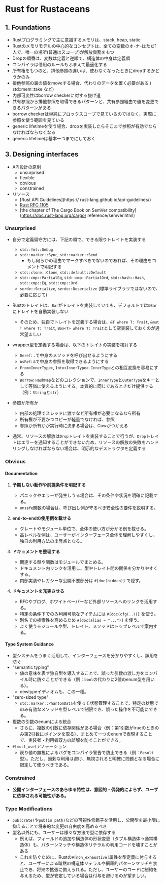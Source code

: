 # Rust for Rustaceans

## 1. Foundations

- Rustプログラミングで主に意識するメモリは、stack, heap, static
- Rustのメモリモデルの中心的なコンセプトは、全ての変数のオ-ナ-はただ1人で、唯一の場所(普通はスコープ)が解放責務をもつ
- Dropの順番は、変数は定義と逆順で、構造体の中身は定義順
- コンパイラは借用のルールもふまえて最適化する
- 所有権をもつのと、排他参照の違いは、使わなくなったときにdropするかどうかのみ
- 排他参照の裏の値をmoveする場合、代わりのデータを置く必要がある ( std::mem::take など)
- 内部可変性はborrow checkerに対する抜け道
- 共有参照から排他参照を取得できるパターンと、共有参照経由で値を変更できるパターンがある
- borrow checkerは単純にブロックスコープで見ているのではなく、実際に参照を使う範囲を見ている
- generic lifetimeを使う場合、dropを実装したらそこまで参照が有効でならなければならなくなる
- generic lifetimeは基本一つまでにしておく

## 3. Designing interfaces

- API設計の原則
  - unsurprised
  - flexible
  - obvious
  - constrained
- リソース
  - [Rust API Guidelines](https://
rust-lang.github.io/api-guidelines/)
  - [Rust RFC 
1105](https://rust-lang.github.io/rfcs/1105-api-evolution.html)
  - [the chapter 
of The Cargo Book on SemVer compatibility](https://doc.rust-lang.org/cargo/­
reference/semver.html)

### Unsurprised

- 自分で定義留守方には、下記の順で、できる限りトレイトを実装する
  - `std::fmt::Debug`
  - `std::marker::Sync`, `std::marker::Send`
    - もし何らかの理由でマークすべきでないのであれば、その理由をコメントで明記する
  - `std::clone::Clone`, `std::default::Default`
  - `std::cmp::PartialEq`, `std::cmp::PartialOrd`, `std::hash::Hash`, `std::cmp::Eq`, `std::cmp::Ord`
  - `serde::Serialize`, `serde::Deserialize` (標準ライブラリではないので、必要に応じて)

- Rustのトレイトは、`Bar`がトレイトを実装していても、デフォルトでは`&Bar`にトレイトを自動実装しない
  - そのため、独自でトレイトを定義する場合は、`&T where T: Trait`, `&mut T where T: Trait`, `Box<T> where T: Trait`として空実装しておくのが通常望ましい

- wrapper型を定義する場合は、以下のトレイトの実装を検討する
  - `Deref`: `.`で中身のメソッドを呼び出せるようにする
  - `AsRef`: `&`で中身の参照を取得できるようにする
  - `From<InnerType>`, `Into<InnerType>`: `InnerType`との相互変換を容易にする
  - `Borrow`: `HashMap`などのコレクションで、`InnerType`と`OuterType`をキーとして等価に使えるようにする。本質的に同じであるときだけ提供する（例：`String`と`str`）

- 参照か所有か
  - 内部の処理でスレッドに渡すなど所有権が必要になるなら所有
  - 所有権が不要かつコピーが軽量でなければ、参照
  - 参照か所有かが実行時に決まる場合は、Cowがつかえる

- 通常、リソースの解放は`Drop`トレイトを実装することで行うが、`Drop`トレイトはエラーを通知することができないため、リソースの解放の失敗をハンドリングしなければならない場合は、明示的なデストラクタを定義する

### Obvious

#### Documentation

1. **予期しない動作や前提条件を明記する**
   - パニックやエラーが発生しうる場合は、その条件や状況を明確に記載する。
   - `unsafe`関数の場合は、呼び出し側が守るべき安全性の要件を説明する。

2. **end-to-endの使用例を載せる**
   - クレートやモジュール単位で、全体の使い方が分かる例を載せる。
   - 高レベルな例は、ユーザーがインターフェース全体を理解しやすくし、独自の利用方法の出発点となる。

3. **ドキュメントを整理する**
   - 関連する型や関数はモジュールでまとめる。
   - ドキュメント内リンクを活用し、型やトレイト間の関係を分かりやすくする。
   - 内部実装やレガシーな公開不要部分は `#[doc(hidden)]` で隠す。

4. **ドキュメントを充実させる**
   - RFCやブログ、ホワイトペーパーなど外部リソースへのリンクを活用する。
   - 特定の条件下でのみ利用可能なアイテムには `#[doc(cfg(..))]` を使う。
   - 別名での検索性を高めるため `#[doc(alias = "...")]` を使う。
   - よく使うモジュールや型、トレイト、メソッドはトップレベルで案内する。

#### Type System Guidance

- 型システムをうまく活用して、インターフェースを分かりやすくし、誤用を防ぐ
- "semantic typing"
  - 値の意味を表す独自型を導入することで、誤った引数の渡し方をコンパイル時に防ぐことができる（例：`bool`の代わりに2値のenum型を用いる）。  
  - newtypeイディオムも、この一種。
- "zero-sized type"
  - `std::marker::PhantomData`を使って状態管理することで、特定の状態でのみ有効なメソッドを型レベルで制限でき、誤った操作を不可能にできる。  
- 複数の引数のenumによる統合
  - さらに、複数の引数に依存関係がある場合（例：第1引数がtrueのときのみ第2引数にポインタを取る）、まとめて一つのenumで表現することで、実装者・利用者双方の誤解を防ぐことができる。
- `#[must_use]`アノテーション
  - 戻り値の無視によるバグをコンパイラ警告で防止できる（例：`Result`型）。ただし、過剰な利用は避け、無視されると明確に問題となる場合に限定して使うべきである。
  
### Constrained

- **公開インターフェースのあらゆる特性は、意図的・偶発的によらず、ユーザに依存される可能性がある。**

### Type Modifications

- `pub(crate)`や`pub(in path)`などの可視性修飾子を活用し、公開型を最小限に抑えることで将来的な変更の自由度を高めるべき
- 型名以外にも、ユーザーは様々な方法で型に依存する
  - 例えば、フィールドの追加や構造体の形状変更（タプル構造体→通常構造体）も、パターンマッチや構造体リテラルの利用コードを壊すことがある
  - これを防ぐために、Rustの`#[non_exhaustive]`属性を型定義に付与すると、ユーザーによる暗黙の構造体リテラルや網羅的パターンマッチを禁止でき、将来の拡張に備えられる。ただし、ユーザーのコードに制約を与えるため、型が安定している場合は付与を避けるのが望ましい。